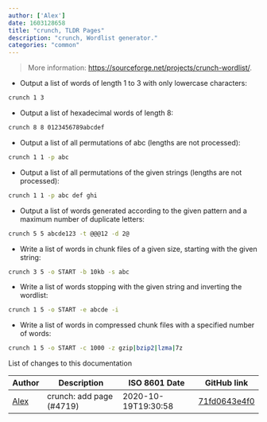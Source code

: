 ```yaml
---
author: ['Alex']
date: 1603128658
title: "crunch, TLDR Pages"
description: "crunch, Wordlist generator."
categories: "common"
---
```

> More information: <https://sourceforge.net/projects/crunch-wordlist/>.

- Output a list of words of length 1 to 3 with only lowercase characters:

```bash
crunch 1 3
```

- Output a list of hexadecimal words of length 8:

```bash
crunch 8 8 0123456789abcdef
```

- Output a list of all permutations of abc (lengths are not processed):

```bash
crunch 1 1 -p abc
```

- Output a list of all permutations of the given strings (lengths are not processed):

```bash
crunch 1 1 -p abc def ghi
```

- Output a list of words generated according to the given pattern and a maximum number of duplicate letters:

```bash
crunch 5 5 abcde123 -t @@@12 -d 2@
```

- Write a list of words in chunk files of a given size, starting with the given string:

```bash
crunch 3 5 -o START -b 10kb -s abc
```

- Write a list of words stopping with the given string and inverting the wordlist:

```bash
crunch 1 5 -o START -e abcde -i
```

- Write a list of words in compressed chunk files with a specified number of words:

```bash
crunch 1 5 -o START -c 1000 -z gzip|bzip2|lzma|7z
```
List of changes to this documentation


Author | Description | ISO 8601 Date | GitHub link
------|-----|-----|-----
[Alex](mailto:alexandre.dhondt@gmail.com) | crunch: add page (#4719) | 2020-10-19T19:30:58 | [71fd0643e4f0](https://github.com/tldr-pages/tldr/commit/71fd0643e4f05458b27236d9ef6c577a6067835f)

